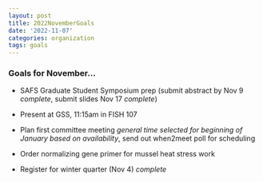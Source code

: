 ```yaml
---
layout: post
title: 2022NovemberGoals
date: '2022-11-07'
categories: organization
tags: goals
---
```


### Goals for November...

* SAFS Graduate Student Symposium prep (submit abstract by Nov 9 _complete_, submit slides Nov 17 _complete_)

* Present at GSS, 11:15am in FISH 107 

* Plan first committee meeting _general time selected for beginning of January based on availability_, send out when2meet poll for scheduling

* Order normalizing gene primer for mussel heat stress work

* Register for winter quarter (Nov 4) _complete_


